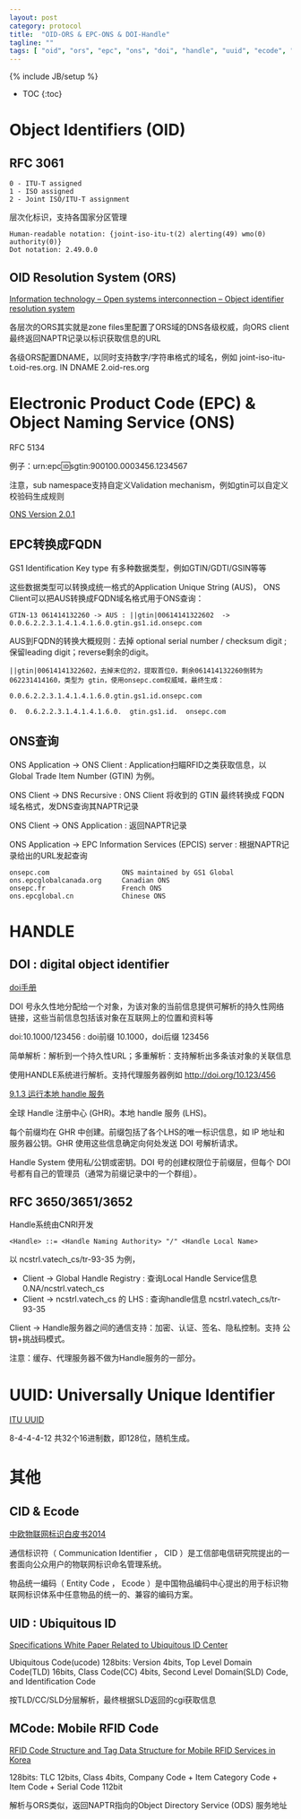 ```yaml
---
layout: post
category: protocol
title:  "OID-ORS & EPC-ONS & DOI-Handle"
tagline: ""
tags: [ "oid", "ors", "epc", "ons", "doi", "handle", "uuid", "ecode", "ucode", "mcode", "cid", "uid" ]
---
```

{% include JB/setup %}

* TOC
{:toc}

# Object Identifiers (OID)

## RFC 3061

    0 - ITU-T assigned
    1 - ISO assigned
    2 - Joint ISO/ITU-T assignment

层次化标识，支持各国家分区管理

    Human-readable notation: {joint-iso-itu-t(2) alerting(49) wmo(0) authority(0)}
    Dot notation: 2.49.0.0

## OID Resolution System (ORS)

[Information technology – Open systems interconnection – Object identifier resolution system](https://www.itu.int/rec/T-REC-X.672-201008-I/en)

各层次的ORS其实就是zone files里配置了ORS域的DNS各级权威，向ORS client最终返回NAPTR记录以标识获取信息的URL

各级ORS配置DNAME，以同时支持数字/字符串格式的域名，例如 joint-iso-itu-t.oid-res.org. IN DNAME 2.oid-res.org

# Electronic Product Code (EPC)  &  Object Naming Service (ONS)

RFC 5134

例子：urn:epc:id:sgtin:900100.0003456.1234567

注意，sub namespace支持自定义Validation mechanism，例如gtin可以自定义校验码生成规则

[ONS Version 2.0.1](https://www.gs1.org/epcis/epcis-ons/2-0-1)

## EPC转换成FQDN

GS1 Identification Key type 有多种数据类型，例如GTIN/GDTI/GSIN等等

这些数据类型可以转换成统一格式的Application Unique String (AUS)， ONS Client可以把AUS转换成FQDN域名格式用于ONS查询：

    GTIN-13 061414132260 -> AUS : ||gtin|00614141322602  -> 0.0.6.2.2.3.1.4.1.4.1.6.0.gtin.gs1.id.onsepc.com

AUS到FQDN的转换大概规则：去掉  optional serial number / checksum digit ; 保留leading digit；reverse剩余的digit。

    ||gtin|00614141322602，去掉末位的2，提取首位0，剩余061414132260倒转为 062231414160，类型为 gtin，使用onsepc.com权威域，最终生成：

    0.0.6.2.2.3.1.4.1.4.1.6.0.gtin.gs1.id.onsepc.com

    0.  0.6.2.2.3.1.4.1.4.1.6.0.  gtin.gs1.id.  onsepc.com

## ONS查询

ONS Application -> ONS Client : Application扫瞄RFID之类获取信息，以 Global Trade Item Number (GTIN) 为例。

ONS Client -> DNS Recursive : ONS Client 将收到的 GTIN 最终转换成 FQDN 域名格式，发DNS查询其NAPTR记录

ONS Client -> ONS Application : 返回NAPTR记录

ONS Application -> EPC Information Services (EPCIS) server : 根据NAPTR记录给出的URL发起查询

    onsepc.com                  ONS maintained by GS1 Global
    ons.epcglobalcanada.org     Canadian ONS
    onsepc.fr                   French ONS
    ons.epcglobal.cn            Chinese ONS


# HANDLE

## DOI : digital object identifier

[doi手册](https://www.doi.org/doi_handbook/translations/chinese/doi_handbook/TOC.html)

DOI 号永久性地分配给一个对象，为该对象的当前信息提供可解析的持久性网络链接，这些当前信息包括该对象在互联网上的位置和资料等

doi:10.1000/123456 :  doi前缀 10.1000，doi后缀 123456

简单解析：解析到一个持久性URL；多重解析：支持解析出多条该对象的关联信息

使用HANDLE系统进行解析。支持代理服务器例如 http://doi.org/10.123/456

[9.1.3 运行本地 handle 服务](https://www.doi.org/doi_handbook/translations/chinese/doi_handbook/9_OperatingProcedures.html)

全球 Handle 注册中心 (GHR)。本地 handle 服务 (LHS)。

每个前缀均在 GHR 中创建。前缀包括了各个LHS的唯一标识信息，如 IP 地址和服务器公钥。GHR 使用这些信息确定向何处发送 DOI 号解析请求。

Handle System 使用私/公钥或密钥。DOI 号的创建权限位于前缀层，但每个 DOI 号都有自己的管理员（通常为前缀记录中的一个群组）。

## RFC 3650/3651/3652

Handle系统由CNRI开发

    <Handle> ::= <Handle Naming Authority> "/" <Handle Local Name>

以 ncstrl.vatech_cs/tr-93-35 为例，
- Client -> Global Handle Registry :  查询Local Handle Service信息 0.NA/ncstrl.vatech_cs
- Client -> ncstrl.vatech_cs 的 LHS : 查询handle信息 ncstrl.vatech_cs/tr-93-35

Client -> Handle服务器之间的通信支持：加密、认证、签名、隐私控制。支持 公钥+挑战码模式。

注意：缓存、代理服务器不做为Handle服务的一部分。

# UUID: Universally Unique Identifier

[ITU UUID](http://www.itu.int/en/ITU-T/asn1/Pages/UUID/uuids.aspx)

8-4-4-4-12 共32个16进制数，即128位，随机生成。

# 其他

## CID & Ecode

[中欧物联网标识白皮书2014](http://www.miit.gov.cn/n1146312/n1146909/n1146991/n1648536/c3489529/part/3489531.pdf)

通信标识符（ Communication Identifier ， CID ）是工信部电信研究院提出的一套面向公众用户的物联网标识命名管理系统。

物品统一编码（ Entity  Code ， Ecode ）是中国物品编码中心提出的用于标识物联网标识体系中任意物品的统一的、兼容的编码方案。

## UID : Ubiquitous ID

[Specifications White Paper Related to Ubiquitous ID Center](http://www.uidcenter.org/spec#UID-00005)

Ubiquitous Code(ucode) 128bits: Version 4bits, Top Level Domain Code(TLD) 16bits, Class  Code(CC) 4bits,  Second  Level  Domain(SLD) Code,  and  Identification  Code  

按TLD/CC/SLD分层解析，最终根据SLD返回的cgi获取信息

## MCode: Mobile RFID Code

[RFID Code Structure and Tag Data Structure for Mobile RFID Services in Korea](http://www.ekaie.com/upload/dzqk/dianzixinxi/RFID%20code%20structure%20and%20tag%20data%20structure%20for%20mobile%20RFID.pdf)

128bits: TLC 12bits, Class 4bits, Company Code + Item Category Code + Item Code + Serial Code 112bit

解析与ORS类似，返回NAPTR指向的Object Directory Service (ODS) 服务地址

